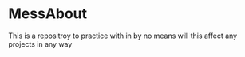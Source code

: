 MessAbout
=========

This is a repositroy to practice with in by no means will this affect any projects in any way 
